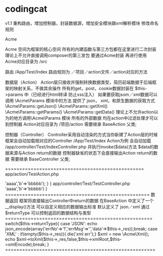 # codingcat
v1.1
重构路由，增加控制器，封装数据源，增加安全模块跟xml解析模块 修改命名规则


Acme

Acme 空间为框架的核心空间 所有的内建函数与第三方包都在这里进行二次封装
理论上不允许直接调用composer的第三发包 要通过Acme封装 再进行使用
Acme对应目录为 /src


路由
/App/Test/Index 路由规则为 ／项目／action文件／action对应的方法


数据层（Action）
Action层只接收并强制转换数据类型，简历前端数据于后端框架的映射关系，不做其余操作
所有的get，post，cookie数据封装在 $this->params 中（已经进行html转译 防止xss注入）
如果要获取jsom／xml数据可以调用 \Acme\Params 模块中的方法 提供了 json， xml，和原生数据的获取方式
\Acme\Params::getJson()
\Acme\Params::getXml()
\Acme\Params::getParams()
\Acme\Params::getData()
理论上不允许action以为的地方调用\Acme\Params 模块 所有的外部数据 均在action中过滤处理才可以到控制器
Action对应目录为 /项目/action
需要继承 BaseAction 父类;

控制器（Controller）
Controller采用自动渲染的方式当你新建了Action层的时候 框架会自动加载相对应的Controller
/App/Test/Index Action为例 会自动加载 /app/controller/Test/IndexController.php 并执行invoke($data)方法
$data的数据来源与Action return的数据
控制器缺省的状态下会直接输出Action return的数据
需要继承 BaseController 父类;

=================================================
app/action/TestAction.php

<?php
class TestAction extends BaseAction{

    public function Test(){
        return array('a'=>'aaaa','b'=>'bbbbb');
    }
}


app/controller/Test/TestController.php

<?php
namespace App\Controller\Test;
use App\Controller\BaseController;

class TestController extends BaseController{
    public function invoke($data){
        var_dump($data);// 结果为 array('a'=>'aaaa','b'=>'bbbbb')
}
===================================================

数据返回
框架将直接输出Controller中return的数据

在BaseAction 中定义了一个 __display()方法
可以自定义相应的数据输出标准 默认定义了 json／xml
通过 $returnType 可以控制返回的数据结构与类型

====================================================
switch($this->returnType){
    case 'JSON':
        echo json_encode(array('errNo'=>'1','errMsg'=>'','data'=>$this->_res));break;
    case 'XML' :
        if(empty($this->_res)){ die('xml err');}
        $xml = new \Acme\Xml();
        echo $xml->toXml($this->_res,false,$this->xmlRoot,$this->xmlEncode);break;
}
=====================================================